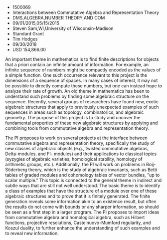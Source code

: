 
* 1500069
* Interactions between Commutative Algebra and Representation Theory
* DMS,ALGEBRA,NUMBER THEORY,AND COM
* 09/01/2015,05/15/2015
* Steven Sam,WI,University of Wisconsin-Madison
* Standard Grant
* Tim Hodges
* 09/30/2018
* USD 154,866.00

An important theme in mathematics is to find finite descriptions for objects
that a priori contain an infinite amount of information. For example, an
infinite sequence of numbers might be compactly encoded as the values of a
simple function. One such occurrence relevant to this project is the dimensions
of a sequence of spaces. In many cases of interest, it may not be possible to
directly compute these numbers, but one can instead hope to analyze their rate
of growth. An old theme in mathematics has been to understand such problems by
finding some algebraic structure on the sequence. Recently, several groups of
researchers have found new, exotic algebraic structures that apply to previously
unexpected examples of such sequences in areas such as topology, combinatorics,
and algebraic geometry. The purpose of this project is to study and uncover the
fundamental properties of these new algebraic structures by applying and
combining tools from commutative algebra and representation theory.

The PI proposes to work on several projects at the interface between commutative
algebra and representation theory, specifically the study of new classes of
algebraic objects (e.g., twisted commutative algebras, Delta-modules, and FI-
modules) and their applications to classical topics (syzygies of algebraic
varieties, homological stability, homology of arithmetic groups, etc.).
Additionally, the PI will work on problems in Boij-Söderberg theory, which is
the study of algebraic invariants, such as Betti tables of graded modules and
cohomology tables of vector bundles, "up to scalar multiple." This topic is
connected to the general theme in indirect and subtle ways that are still not
well understood. The basic theme is to identify a class of examples that have
the structure of a module over one of these algebraic structures and to prove
that it is finitely generated. The finite generation reveals some information
akin to an existence result, but often the results do not come with bounds or
any sharper information, so should be seen as a first step in a larger program.
The PI proposes to import ideas from commutative algebra and homological
algebra, such as Hilbert functions, projective resolutions, Castelnuovo-Mumford
regularity, and Koszul duality, to further enhance the understanding of such
examples and to reveal new information.
